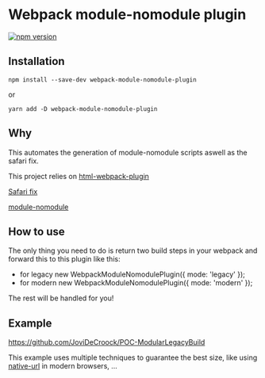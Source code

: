 # Webpack module-nomodule plugin

[![npm version](https://badge.fury.io/js/webpack-module-nomodule-plugin.svg)](https://badge.fury.io/js/webpack-module-nomodule-plugin)


## Installation

`npm install --save-dev webpack-module-nomodule-plugin`

or

`yarn add -D webpack-module-nomodule-plugin`

## Why

This automates the generation of module-nomodule scripts aswell as the safari fix.

This project relies on [html-webpack-plugin](https://github.com/jantimon/html-webpack-plugin)

[Safari fix](https://gist.github.com/samthor/64b114e4a4f539915a95b91ffd340acc)

[module-nomodule](https://philipwalton.com/articles/deploying-es2015-code-in-production-today/)

## How to use

The only thing you need to do is return two build steps in your webpack and forward
this to this plugin like this:

- for legacy new WebpackModuleNomodulePlugin({ mode: 'legacy' });
- for modern new WebpackModuleNomodulePlugin({ mode: 'modern' });

The rest will be handled for you!

## Example

https://github.com/JoviDeCroock/POC-ModularLegacyBuild

This example uses multiple techniques to guarantee the best size, like using [native-url](https://github.com/GoogleChromeLabs/native-url) in modern browsers, ...
